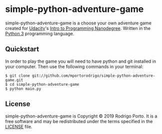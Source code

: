 # simple-python-adventure-game
simple-python-adventure-game is a choose your own adventure game created for [Udacity](https://www.udacity.com)'s [Intro to Programming Nanodegree](https://www.udacity.com/course/intro-to-programming-nanodegree--nd000). Written in the [Python 3](https://python.org) programming language.

## Quickstart
In order to play the game you will need to have python and git installed in your computer. Then use the following commands in your terminal:
~~~~
$ git clone git://github.com/mportorodrigo/simple-python-adventure-game.git
$ cd simple-python-adventure-game
$ python main.py
~~~~

## License
simple-python-adventure-game is Copyright © 2019 Rodrigo Porto. It is a free software and may be redistributed under the terms specified in the [LICENSE](LICENSE) file.